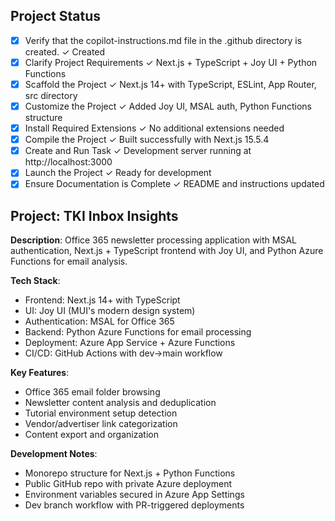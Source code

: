 <!-- Use this file to provide workspace-specific custom instructions to Copilot. For more details, visit https://code.visualstudio.com/docs/copilot/copilot-customization#_use-a-githubcopilotinstructionsmd-file -->

## Project Status

- [x] Verify that the copilot-instructions.md file in the .github directory is created. ✓ Created
- [x] Clarify Project Requirements ✓ Next.js + TypeScript + Joy UI + Python Functions
- [x] Scaffold the Project ✓ Next.js 14+ with TypeScript, ESLint, App Router, src directory
- [x] Customize the Project ✓ Added Joy UI, MSAL auth, Python Functions structure
- [x] Install Required Extensions ✓ No additional extensions needed
- [x] Compile the Project ✓ Built successfully with Next.js 15.5.4
- [x] Create and Run Task ✓ Development server running at http://localhost:3000
- [x] Launch the Project ✓ Ready for development
- [x] Ensure Documentation is Complete ✓ README and instructions updated

## Project: TKI Inbox Insights

**Description**: Office 365 newsletter processing application with MSAL authentication, Next.js + TypeScript frontend with Joy UI, and Python Azure Functions for email analysis.

**Tech Stack**:

- Frontend: Next.js 14+ with TypeScript
- UI: Joy UI (MUI's modern design system)
- Authentication: MSAL for Office 365
- Backend: Python Azure Functions for email processing
- Deployment: Azure App Service + Azure Functions
- CI/CD: GitHub Actions with dev->main workflow

**Key Features**:

- Office 365 email folder browsing
- Newsletter content analysis and deduplication
- Tutorial environment setup detection
- Vendor/advertiser link categorization
- Content export and organization

**Development Notes**:

- Monorepo structure for Next.js + Python Functions
- Public GitHub repo with private Azure deployment
- Environment variables secured in Azure App Settings
- Dev branch workflow with PR-triggered deployments
